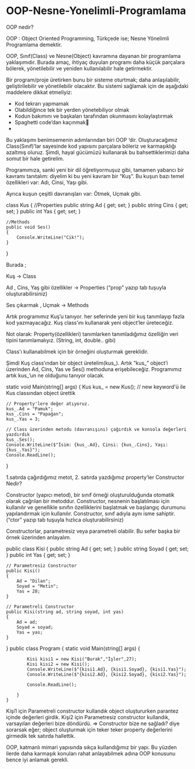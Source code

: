 # OOP-Nesne-Yonelimli-Programlama
OOP nedir?

OOP : Object Oriented Programming, Türkçede ise; Nesne Yönelimli Programlama demektir.

OOP, Sınıf(Class) ve Nesne(Object) kavramına dayanan bir programlama yaklaşımıdır. Burada amaç, ihtiyaç duyulan programı daha küçük parçalara bölerek, yönetilebilir ve yeniden kullanılabilir hale getirmektir.

Bir program/proje üretirken bunu bir sisteme oturtmak; daha anlaşılabilir, geliştirilebilir ve yönetilebilir olacaktır. Bu sistemi sağlamak için de aşağıdaki maddelere dikkat etmeliyiz:

- Kod tekrarı yapmamak
- Olabildiğince tek bir yerden yönetebiliyor olmak
- Kodun bakımını ve başkaları tarafından okunmasını kolaylaştırmak
- Spaghetti code’dan kaçınmak🙂
- 
Bu yaklaşımı benimsemenin adımlarından biri OOP ‘dir. Oluşturacağımız Class(Sınıf)’lar sayesinde kod yapısını parçalara böleriz ve karmaşıklığı azaltmış oluruz. Şimdi, hayal gücümüzü kullanarak bu bahsettiklerimizi daha somut bir hale getirelim.


Programımıza, sanki yeni bir dil öğretiyormuşuz gibi, tamamen yabancı bir kavramı tanıtalım: diyelim ki bu yeni kavram bir “Kuş”. Bu kuşun bazı temel özellikleri var: Adı, Cinsi, Yaşı gibi.

Ayrıca kuşun çeşitli davranışları var: Ötmek, Uçmak gibi.


class Kus {
    //Properties
    public string Ad { get; set; } 
    public string Cins { get; set; }
    public int Yas { get; set; }

    //Methods
    public void Ses()
    {
        Console.WriteLine("Cik!");
    }
}


Burada ;

Kuş -> Class

Ad , Cins, Yaş gibi özellikler -> Properties (“prop” yazıp tab tuşuyla oluşturabilirsiniz)

Ses çıkarmak , Uçmak -> Methods

Artık programımız Kuş’u tanıyor. her seferinde yeni bir kuş tanımlayıp fazla kod yazmayacağız. Kuş class’ını kullanarak yeni object’ler üreteceğiz.

Not olarak: Property(özellikleri) tanımlarken tanımladığımız özelliğin veri tipini tanımlamalıyız. (String, int, double.. gibi)

Class’ı kullanabilmek için bir örneğini oluşturmak gereklidir.

Şimdi Kuş class’ından bir object üretelim(kus_). Artık “kus_” object’i üzerinden Ad, Cins, Yas ve Ses() methoduna erişebileceğiz. Programımız artık kus_’un ne olduğunu tanıyor olacak.

static void Main(string[] args)
  {
    Kus kus_ = new Kus(); // new keyword'ü ile Kus classından object ürettik

    // Property'lere değer atıyoruz.
    kus_.Ad = "Pamuk"; 
    kus_.Cins = "Papağan";
    kus_.Yas = 3;

    // Class üzerinden metodu (davranışını) çağırdık ve konsola değerleri yazdırdık
    kus_.Ses(); 
    Console.WriteLine($"İsim: {kus_.Ad}, Cinsi: {kus_.Cins}, Yaşı:{kus_.Yas}"); 
    Console.ReadLine();
   }

1.satırda çağırdığımız metot, 2. satırda yazdığımız property’ler
Constructor Nedir?

Constructor (yapıcı metod), bir sınıf örneği oluşturulduğunda otomatik olarak çağrılan bir metoddur. Constructor, nesnenin başlatılması için kullanılır ve genellikle sınıfın özelliklerini başlatmak ve başlangıç durumunu yapılandırmak için kullanılır. Constructor, sınıf adıyla aynı isme sahiptir. (“ctor” yazıp tab tuşuyla hızlıca oluşturabilirsiniz)

Constructorlar, parametresiz veya parametreli olabilir. Bu sefer başka bir örnek üzerinden anlayalım.

public class Kisi
{
    public string Ad { get; set; }
    public string Soyad { get; set; }
    public int Yas { get; set; }

    // Parametresiz Constructor
    public Kisi()
    {
        Ad = "Dilan";
        Soyad = "Metin";
        Yas = 28;
    }

    // Parametreli Constructor
    public Kisi(string ad, string soyad, int yas)
    {
        Ad = ad;
        Soyad = soyad;
        Yas = yas;
    }
}
public class Program
    {
        static void Main(string[] args)
        {
            
            Kisi kisi1 = new Kisi("Burak","İşler",27);
            Kisi kisi2 = new Kisi();
            Console.WriteLine($"{kisi1.Ad}, {kisi1.Soyad}, {kisi1.Yas}");
            Console.WriteLine($"{kisi2.Ad}, {kisi2.Soyad}, {kisi2.Yas}");

            Console.ReadLine();

        }
    }

Kişi1 için Parametreli constructor kullandık object oluştururken parantez içinde değerleri girdik.
Kişi2 için Parametresiz constructor kullandık, varsayılan değerleri bize döndürdü.
=> Constructor bize ne sağladı? diye sorarsak eğer; object oluşturmak için teker teker property değerlerini girmedik tek satırda hallettik.

OOP, katmanlı mimari yapısında sıkça kullandığımız bir yapı. Bu yüzden ilerde daha karmaşık konuları rahat anlayabilmek adına OOP konusunu bence iyi anlamak gerekli.

